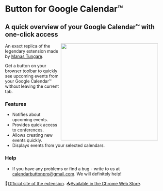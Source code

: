 # Button for Google Calendar™

## A quick overview of your Google Calendar™ with one-click access

<img align="right" width="320" src="https://github.com/calendarbuttonpro/Button-for-Google-Calendar/blob/master/assets/calendar.png"> 

An exact replica of the legendary extension made by [Manas Tungare](https://github.com/manastungare).

Get a button on your browser toolbar to quickly see upcoming events from your Google Calendar™ without leaving the current tab.

### Features
* Notifies about upcoming events.
* Provides quick access to conferences.
* Allows creating new events quickly.
* Displays events from your selected calendars.

### Help
* If you have any problems or find a bug - write to us at calendarbuttonpro@gmail.com. We will definitely help!

🏡[Official site of the extension](https://buttonforcalendar.app/). 📥[Available in the Chrome Web Store](https://chrome.google.com/webstore/detail/button-for-google-calenda/lfjnmopldodmmdhddmeacgjnjeakjpki).
